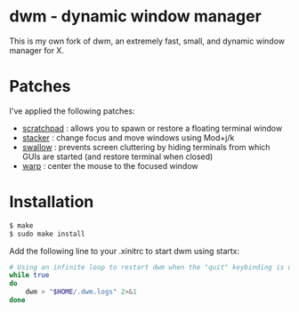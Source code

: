 # dwm - dynamic window manager

This is my own fork of dwm, an extremely fast, small, and dynamic window manager for X.

# Patches

I've applied the following patches:

- [scratchpad](https://dwm.suckless.org/patches/scratchpad/) : allows you to spawn or restore a floating terminal window
- [stacker](https://dwm.suckless.org/patches/stacker/) : change focus and move windows using Mod+j/k
- [swallow](https://dwm.suckless.org/patches/swallow/) : prevents screen cluttering by hiding terminals from which GUIs are started (and restore terminal when closed)
- [warp](https://dwm.suckless.org/patches/warp/) : center the mouse to the focused window

# Installation

```sh
$ make
$ sudo make install
```

Add the following line to your .xinitrc to start dwm using startx:

```sh
# Using an infinite loop to restart dwm when the "quit" keybinding is used
while true
do
    dwm > "$HOME/.dwm.logs" 2>&1
done
```
